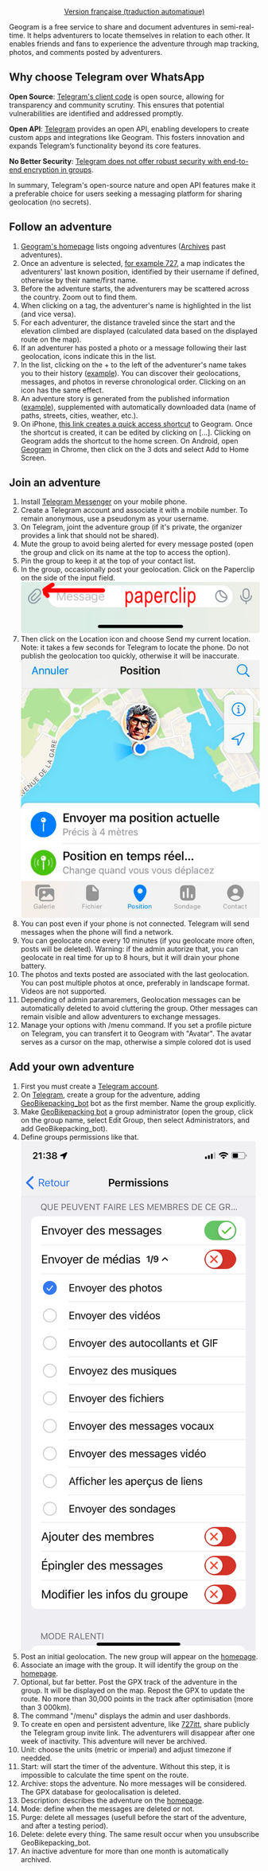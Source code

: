 <p style="text-align:center"><a href="https://geogram-tcrouzet-com.translate.goog/help?_x_tr_sl=de&_x_tr_tl=fr&_x_tr_hl=fr&_x_tr_pto=wapp">Version française (traduction automatique)</a></p>

<p>Geogram is a free service to share and document adventures in semi-real-time.
It helps adventurers to locate themselves in relation to each other.
It enables friends and fans to experience the adventure through map tracking, photos, and comments posted by adventurers.</p>

<h2 id="why">Why choose Telegram over WhatsApp</h2>
<p><b>Open Source</b>: <a href="https://github.com/telegramdesktop/tdesktop">Telegram's client code</a> is open source, allowing for transparency and community scrutiny. This ensures that potential vulnerabilities are identified and addressed promptly.</p>
<p><b>Open API</b>: <a href="https://telegram.org/apps">Telegram</a> provides an open API, enabling developers to create custom apps and integrations like Geogram. This fosters innovation and expands Telegram’s functionality beyond its core features.</p>
<p><b>No Better Security</b>: <a href="https://tsf.telegram.org/manuals/e2ee-simple">Telegram does not offer robust security with end-to-end encryption in groups</a>.</p>
<p>In summary, Telegram's open-source nature and open API features make it a preferable choice for users seeking a messaging platform for sharing geolocation (no secrets).</p>

<h2>Follow an adventure</h2>
<ol>
<li><a href="/">Geogram's homepage</a> lists ongoing adventures (<a href="archives">Archives</a> past adventures).</li>
<li>Once an adventure is selected, <a href="727bikepacking">for example 727</a>, a map indicates the adventurers' last known position, identified by their username if defined, otherwise by their name/first name.</li>
<li>Before the adventure starts, the adventurers may be scattered across the country. Zoom out to find them.</li>
<li>When clicking on a tag, the adventurer's name is highlighted in the list (and vice versa).</li>
<li>For each adventurer, the distance traveled since the start and the elevation climbed are displayed
    (calculated data based on the displayed route on the map).</li>
<li>If an adventurer has posted a photo or a message following their last geolocation, icons indicate this in the list.</li>
<li>In the list, clicking on the + to the left of the adventurer's name takes you to their history (<a href="/727bikepacking/user/6254152278">example</a>).
    You can discover their geolocations, messages, and photos in reverse chronological order. Clicking on an icon has the same effect.</li>
<li>An adventure story is generated from the published information (<a href="727bikepacking/story">example</a>),
    supplemented with automatically downloaded data (name of paths, streets, cities, weather, etc.).</li>
<li>On iPhone, <a href="https://www.icloud.com/shortcuts/783e3c4306e04626976b5c59da2e9987">this link creates a quick access shortcut</a> to Geogram.
Once the shortcut is created, it can be edited by clicking on [...]. Clicking on Geogram adds the shortcut to the home screen.
On Android, open <a href="/">Geogram</a> in Chrome, then click on the 3 dots and select Add to Home Screen.</li>

</ol>

<h2 id="join">Join an adventure</h2>
<ol>
<li>Install <a href="https://telegram.org/apps">Telegram Messenger</a> on your mobile phone.</li>
<li>Create a Telegram account and associate it with a mobile number. To remain anonymous, use a pseudonym as your username.</li>
<li>On Telegram, joint the adventure group (if it's private, the organizer provides a link that should not be shared).</li>
<li>Mute the group to avoid being alerted for every message posted (open the group and click on its name at the top to access the option).</li>
<li>Pin the group to keep it at the top of your contact list.</li>
<li>In the group, occasionally post your geolocation.
Click on the Paperclip on the side of the input field.</li>
<img src="/images/help-paperclip.png" />
<li>Then click on the Location icon and choose Send my current location.
Note: it takes a few seconds for Telegram to locate the phone. Do not publish the geolocation too quickly, otherwise it will be inaccurate.</li>
<img src="/images/help-location.png" />
<li>You can post even if your phone is not connected. Telegram will send messages when the phone will find a network.</li>
<li>You can geolocate once every 10 minutes (if you geolocate more often, posts will be deleted).
Warning: if the admin autorize that, you can geolocate in real time for up to 8 hours, but it will drain your phone battery.</li>
<li>The photos and texts posted are associated with the last geolocation.
You can post multiple photos at once, preferably in landscape format.
Videos are not supported.</li>
<li>Depending of admin paramaremers, Geolocation messages can be automatically deleted to avoid cluttering the group.
Other messages can remain visible and allow adventurers to exchange messages.</li>
<li>Manage your options with /menu command. If you set a profile picture on Telegram, you can transfert it to Geogram with "Avatar".
The avatar serves as a cursor on the map, otherwise a simple colored dot is used</li>
</ol>

<h2 id="help_admin" id="add">Add your own adventure</h2>
<ol>
<li>First you must create a <a href="https://telegram.org/apps">Telegram account</a>.</li>
<li>On <a href="https://telegram.org/apps">Telegram</a>, create a group for the adventure, adding <a href="https://t.me/GeoBikepacking_bot" target="_blank">GeoBikepacking_bot</a> bot as the first member. Name the group explicitly.</li>
<li>Make <a href="https://t.me/GeoBikepacking_bot" target="_blank">GeoBikepacking bot</a> a group administrator (open the group, click on the group name, select Edit Group, then select Administrators, and add GeoBikepacking_bot).</li>
<li>Define groups permissions like that.</li>

<img src="/assets/img/help-perms.jpg" />

<li>Post an initial geolocation. The new group will appear on the <a href="/">homepage</a>.</li>
<li>Associate an image with the group. It will identify the group on the <a href="/">homepage</a>.</li>
<li>Optional, but far better. Post the GPX track of the adventure in the group. It will be displayed on the map.
    Repost the GPX to update the route. No more than 30,000 points in the track after optimisation (more than 3 000km).</li>
<li>The command "/menu" displays the admin and user dashbords.</li>
<li>To create en open and persistent adventure, like <a href="727itt">727itt</a>, share publicly the Telegram group invite link.
    The adventurers will disappear after one week of inactivity.
    This adventure will never be archived.
</li>
<li>Unit: choose the units (metric or imperial) and adjust timezone if needded.</li>
<li>Start: will start the timer of the adventure.
    Without this step, it is impossible to calculate the time spent on the route.</li>
<li>Archive: stops the adventure. No more messages will be considered. The GPX database for geolocalisation is deleted.</li>
<li>Description: describes the adventure on the <a href="">homepage</a>.</li>
<li>Mode: define when the messages are deleted or not.</li>
<li>Purge: delete all messages (usefull before the start of the adventure, and after a testing period).</li>
<li>Delete: delete every thing. The same result occur when you unsubscribe GeoBikepacking_bot.</li>
<li>An inactive adventure for more than one month is automatically archived.</li>

</ol>
